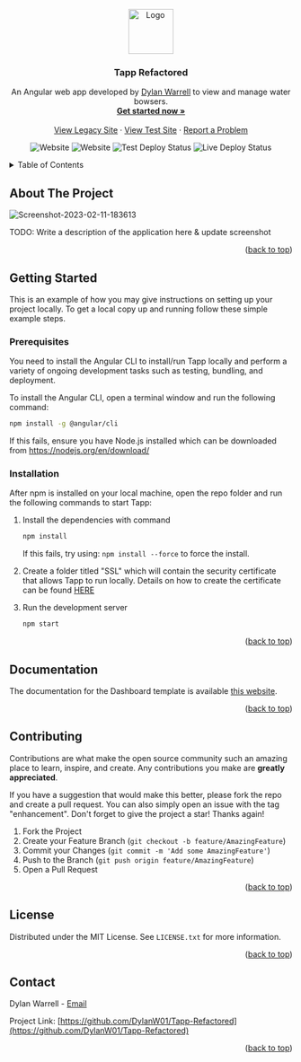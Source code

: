 <a name="readme-top"></a>

<!-- PROJECT LOGO -->
<div align="center">
  <a href="https://ibb.co/7ps2R5J">
    <img src="https://i.ibb.co/C9RhMZ5/tapp-logos-transparent.png" alt="Logo" height="80">
  </a>

  <h3 align="center">Tapp Refactored</h3>

  <p align="center">
    An Angular web app developed by <a href="https://github.com/DylanW01">Dylan Warrell</a> to view and manage water bowsers.
    <br />
    <a href="#getting-started"><strong>Get started now »</strong></a>
    <br />
    <br />
    <a href="http://tapp.dylanwarrell.com/">View Legacy Site</a>
    ·
    <a href="http://test.dylanwarrell.com/">View Test Site</a>
    ·
    <a href="https://github.com/DylanW01/Tapp-Refactored/issues">Report a Problem</a>
  </p>
  
![Website](https://img.shields.io/website?label=Test%20Environment&url=https%3A%2F%2Ftest.dylanwarrell.com)
![Website](https://img.shields.io/website?label=Live%20Environment&url=http%3A%2F%2Ftapp.dylanwarrell.com%2F)
![Test Deploy Status](https://github.com/DylanW01/Tapp-Refactored/actions/workflows/TestDeploy.yml/badge.svg)
![Live Deploy Status](https://github.com/DylanW01/Tapp-Refactored/actions/workflows/liveDeploy.yml/badge.svg)

</div>



<!-- TABLE OF CONTENTS -->
<details>
  <summary>Table of Contents</summary>
  <ol>
    <li><a href="#about-the-project">About The Project</a></li>
    <li>
      <a href="#getting-started">Getting Started</a>
      <ul>
        <li><a href="#prerequisites">Prerequisites</a></li>
        <li><a href="#installation">Installation</a></li>
      </ul>
    </li>
    <li><a href="#documentation">Documentation</a></li>
    <li><a href="#contributing">Contributing</a></li>
    <li><a href="#license">License</a></li>
    <li><a href="#contact">Contact</a></li>
  </ol>
</details>



<!-- ABOUT THE PROJECT -->
## About The Project

<img src="https://i.ibb.co/TYnWpkL/Screenshot-2023-02-11-183613.png" alt="Screenshot-2023-02-11-183613" border="0">

TODO: Write a description of the application here & update screenshot

<p align="right">(<a href="#readme-top">back to top</a>)</p>

<!-- GETTING STARTED -->
## Getting Started

This is an example of how you may give instructions on setting up your project locally.
To get a local copy up and running follow these simple example steps.

### Prerequisites

You need to install the Angular CLI to install/run Tapp locally and perform a variety of ongoing development tasks such as testing, bundling, and deployment.

To install the Angular CLI, open a terminal window and run the following command:
  ```sh
  npm install -g @angular/cli
  ```
If this fails, ensure you have Node.js installed which can be downloaded from https://nodejs.org/en/download/

### Installation

After npm is installed on your local machine, open the repo folder and run the following commands to start Tapp:

1. Install the dependencies with command
   ```sh
   npm install
   ```
   If this fails, try using: `npm install --force` to force the install.
2. Create a folder titled "SSL" which will contain the security certificate that allows Tapp to run locally. Details on how to create the certificate can be found <a href="https://stackoverflow.com/a/48790088">HERE</a>

3. Run the development server
   ```sh
   npm start
   ```
<p align="right">(<a href="#readme-top">back to top</a>)</p>


## Documentation
The documentation for the Dashboard template is available [this website](https://demos.creative-tim.com/argon-dashboard-angular/#/documentation/tutorial).

<p align="right">(<a href="#readme-top">back to top</a>)</p>

<!-- CONTRIBUTING -->
## Contributing

Contributions are what make the open source community such an amazing place to learn, inspire, and create. Any contributions you make are **greatly appreciated**.

If you have a suggestion that would make this better, please fork the repo and create a pull request. You can also simply open an issue with the tag "enhancement".
Don't forget to give the project a star! Thanks again!

1. Fork the Project
2. Create your Feature Branch (`git checkout -b feature/AmazingFeature`)
3. Commit your Changes (`git commit -m 'Add some AmazingFeature'`)
4. Push to the Branch (`git push origin feature/AmazingFeature`)
5. Open a Pull Request

<p align="right">(<a href="#readme-top">back to top</a>)</p>



<!-- LICENSE -->
## License

Distributed under the MIT License. See `LICENSE.txt` for more information.

<p align="right">(<a href="#readme-top">back to top</a>)</p>


<!-- CONTACT -->
## Contact

Dylan Warrell - [Email](mailto:admin@tapp.dylanwarrell.com)

Project Link: [https://github.com/DylanW01/Tapp-Refactored](https://github.com/DylanW01/Tapp-Refactored)

<p align="right">(<a href="#readme-top">back to top</a>)</p>

